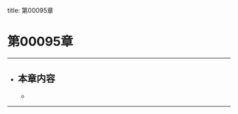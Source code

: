 title: 第00095章
# 第00095章
-------------------------------------------------
- 本章内容
    - 
    - 
-------------------------------------------------
